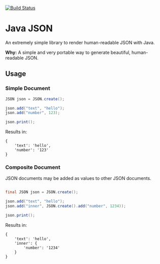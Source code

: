 [![Build Status](https://travis-ci.org/mxro/java-json.svg)](https://travis-ci.org/mxro/java-json)

# Java JSON

An extremely simple library to render human-readable JSON with Java.

**Why:** A simple and very portable way to generate beautiful, human-readable JSON. 

## Usage

### Simple Document

```java
JSON json = JSON.create();

json.add("text", "hello");
json.add("number", 123);

json.print();
```

Results in:

```
{
    'text': 'hello',
    'number': '123'
}
```

### Composite Document

JSON documents may be added as values to other JSON documents.

```java

final JSON json = JSON.create();

json.add("text", "hello");
json.add("inner", JSON.create().add("number", 1234));

json.print();
```

Results in:

```
{
    'text': 'hello',
    'inner': {
        'number': '1234'
    }
}
```



